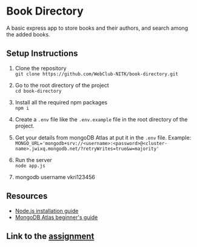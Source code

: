 # Book Directory

A basic express app to store books and their authors, and search among the added books.

## Setup Instructions

1. Clone the repository <br>
`git clone https://github.com/WebClub-NITK/book-directory.git`

2. Go to the root directory of the project <br>
`cd book-directory`

3. Install all the required npm packages <br>
`npm i`

4. Create a `.env` file like the `.env.example` file in the root directory of the project.

5. Get your details from mongoDB Atlas at put it in the `.env` file. Example: <br>
`MONGO_URL='mongodb+srv://<username>:<password>@<cluster-name>.jwixq.mongodb.net/?retryWrites=true&w=majority'`

6. Run the server <br>
`node app.js`

7. mongodb username vkri123456 

## Resources
- [Node.js installation guide](https://kinsta.com/blog/how-to-install-node-js/#how-to-install-nodejs-and-npm)
- [MongoDB Atlas beginner's guide](https://www.freecodecamp.org/news/get-started-with-mongodb-atlas/)

## Link to the [assignment](https://github.com/WebClub-NITK/book-directory/blob/assignment/ASSIGNMENT.MD) 
